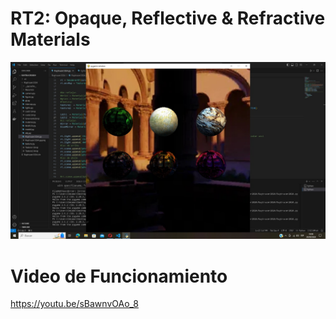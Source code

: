 # RT2: Opaque, Reflective & Refractive Materials

![imagen alt](https://github.com/EJGDLG/TR2-base/blob/5d057f93d901de84bab38d9daf185fb7a87b0058/imagen_2024-09-26_184804606.png)

# Video de Funcionamiento
https://youtu.be/sBawnvOAo_8
